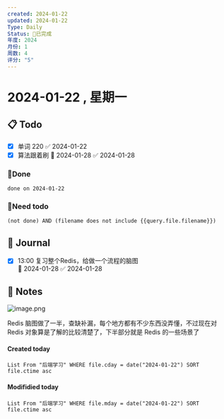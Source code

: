 ```yaml
---
created: 2024-01-22
updated: 2024-01-22
Type: Daily
Status: 🎃已完成
年度: 2024
月份: 1
周数: 4
评分: "5"
---
```

# 2024-01-22 , 星期一

## 📋 Todo
- [x] 单词 220 ✅ 2024-01-22
- [x] 算法跟着刷 📅 2024-01-28 ✅ 2024-01-28

### 🍰Done
```tasks
done on 2024-01-22
```
### 🍕Need todo

```tasks
(not done) AND (filename does not include {{query.file.filename}}) 
```
## 📆 Journal
- [x] 13:00 复习整个Redis，给做一个流程的脑图<br> 🛫 2024-01-28 ✅ 2024-01-28


## 📑 Notes
![image.png](https://obsidian-pic-1317906728.cos.ap-nanjing.myqcloud.com/obsidian/20240122234616.png)

Redis 脑图做了一半，查缺补漏，每个地方都有不少东西没弄懂，不过现在对 Redis 对象算是了解的比较清楚了，下半部分就是 Redis 的一些场景了
#### Created today

```dataview
List From "后端学习" WHERE file.cday = date("2024-01-22") SORT file.ctime asc
```


#### Modifidied today

```dataview
List From "后端学习" WHERE file.mday = date("2024-01-22") SORT file.ctime asc
```